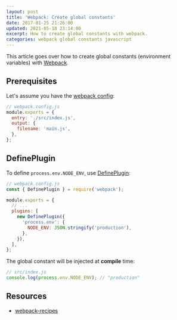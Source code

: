 ```yaml
---
layout: post
title: 'Webpack: Create global constants'
date: 2017-01-25 21:26:00
updated: 2021-05-18 23:14:00
excerpt: How to create global constants with webpack.
categories: webpack global constants javascript
---
```


This article goes over how to create global constants (environment variables) with [Webpack](https://webpack.js.org/).

## Prerequisites

Let's assume you have the [webpack config](https://webpack.js.org/configuration/):

```js
// webpack.config.js
module.exports = {
  entry: './src/index.js',
  output: {
    filename: 'main.js',
  },
};
```

## DefinePlugin

To define `process.env.NODE_ENV`, use [DefinePlugin](https://webpack.js.org/plugins/define-plugin/):

```js
// webpack.config.js
const { DefinePlugin } = require('webpack');

module.exports = {
  // ...
  plugins: [
    new DefinePlugin({
      'process.env': {
        NODE_ENV: JSON.stringify('production'),
      },
    }),
  ],
};
```

The global constant will be injected at **compile** time:

```js
// src/index.js
console.log(process.env.NODE_ENV); // "production"
```

## Resources

- [webpack-recipes](https://github.com/remarkablemark/webpack-recipes)
